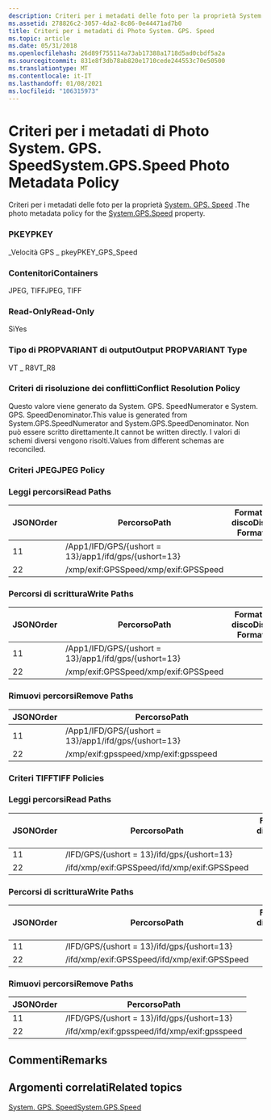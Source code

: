 ```yaml
---
description: Criteri per i metadati delle foto per la proprietà System. GPS. Speed.
ms.assetid: 278826c2-3057-4da2-8c86-0e44471ad7b0
title: Criteri per i metadati di Photo System. GPS. Speed
ms.topic: article
ms.date: 05/31/2018
ms.openlocfilehash: 26d89f755114a73ab17388a1718d5ad0cbdf5a2a
ms.sourcegitcommit: 831e8f3db78ab820e1710cede244553c70e50500
ms.translationtype: MT
ms.contentlocale: it-IT
ms.lasthandoff: 01/08/2021
ms.locfileid: "106315973"
---
```

# <a name="systemgpsspeed-photo-metadata-policy"></a><span data-ttu-id="6242b-103">Criteri per i metadati di Photo System. GPS. Speed</span><span class="sxs-lookup"><span data-stu-id="6242b-103">System.GPS.Speed Photo Metadata Policy</span></span>

<span data-ttu-id="6242b-104">Criteri per i metadati delle foto per la proprietà [System. GPS. Speed](../properties/props-system-gps-speed.md) .</span><span class="sxs-lookup"><span data-stu-id="6242b-104">The photo metadata policy for the [System.GPS.Speed](../properties/props-system-gps-speed.md) property.</span></span>

### <a name="pkey"></a><span data-ttu-id="6242b-105">PKEY</span><span class="sxs-lookup"><span data-stu-id="6242b-105">PKEY</span></span>

<span data-ttu-id="6242b-106">\_Velocità GPS \_ pkey</span><span class="sxs-lookup"><span data-stu-id="6242b-106">PKEY\_GPS\_Speed</span></span>

### <a name="containers"></a><span data-ttu-id="6242b-107">Contenitori</span><span class="sxs-lookup"><span data-stu-id="6242b-107">Containers</span></span>

<span data-ttu-id="6242b-108">JPEG, TIFF</span><span class="sxs-lookup"><span data-stu-id="6242b-108">JPEG, TIFF</span></span>

### <a name="read-only"></a><span data-ttu-id="6242b-109">Read-Only</span><span class="sxs-lookup"><span data-stu-id="6242b-109">Read-Only</span></span>

<span data-ttu-id="6242b-110">Sì</span><span class="sxs-lookup"><span data-stu-id="6242b-110">Yes</span></span>

### <a name="output-propvariant-type"></a><span data-ttu-id="6242b-111">Tipo di PROPVARIANT di output</span><span class="sxs-lookup"><span data-stu-id="6242b-111">Output PROPVARIANT Type</span></span>

<span data-ttu-id="6242b-112">VT \_ R8</span><span class="sxs-lookup"><span data-stu-id="6242b-112">VT\_R8</span></span>

### <a name="conflict-resolution-policy"></a><span data-ttu-id="6242b-113">Criteri di risoluzione dei conflitti</span><span class="sxs-lookup"><span data-stu-id="6242b-113">Conflict Resolution Policy</span></span>

<span data-ttu-id="6242b-114">Questo valore viene generato da System. GPS. SpeedNumerator e System. GPS. SpeedDenominator.</span><span class="sxs-lookup"><span data-stu-id="6242b-114">This value is generated from System.GPS.SpeedNumerator and System.GPS.SpeedDenominator.</span></span> <span data-ttu-id="6242b-115">Non può essere scritto direttamente.</span><span class="sxs-lookup"><span data-stu-id="6242b-115">It cannot be written directly.</span></span> <span data-ttu-id="6242b-116">I valori di schemi diversi vengono risolti.</span><span class="sxs-lookup"><span data-stu-id="6242b-116">Values from different schemas are reconciled.</span></span>

### <a name="jpeg-policy"></a><span data-ttu-id="6242b-117">Criteri JPEG</span><span class="sxs-lookup"><span data-stu-id="6242b-117">JPEG Policy</span></span>

### <a name="read-paths"></a><span data-ttu-id="6242b-118">Leggi percorsi</span><span class="sxs-lookup"><span data-stu-id="6242b-118">Read Paths</span></span>



| <span data-ttu-id="6242b-119">JSON</span><span class="sxs-lookup"><span data-stu-id="6242b-119">Order</span></span> | <span data-ttu-id="6242b-120">Percorso</span><span class="sxs-lookup"><span data-stu-id="6242b-120">Path</span></span>                      | <span data-ttu-id="6242b-121">Formato disco</span><span class="sxs-lookup"><span data-stu-id="6242b-121">Disk Format</span></span> |
|-------|---------------------------|-------------|
| <span data-ttu-id="6242b-122">1</span><span class="sxs-lookup"><span data-stu-id="6242b-122">1</span></span>     | <span data-ttu-id="6242b-123">/App1/IFD/GPS/{ushort = 13}</span><span class="sxs-lookup"><span data-stu-id="6242b-123">/app1/ifd/gps/{ushort=13}</span></span> |             |
| <span data-ttu-id="6242b-124">2</span><span class="sxs-lookup"><span data-stu-id="6242b-124">2</span></span>     | <span data-ttu-id="6242b-125">/xmp/exif:GPSSpeed</span><span class="sxs-lookup"><span data-stu-id="6242b-125">/xmp/exif:GPSSpeed</span></span>        |             |



 

### <a name="write-paths"></a><span data-ttu-id="6242b-126">Percorsi di scrittura</span><span class="sxs-lookup"><span data-stu-id="6242b-126">Write Paths</span></span>



| <span data-ttu-id="6242b-127">JSON</span><span class="sxs-lookup"><span data-stu-id="6242b-127">Order</span></span> | <span data-ttu-id="6242b-128">Percorso</span><span class="sxs-lookup"><span data-stu-id="6242b-128">Path</span></span>                      | <span data-ttu-id="6242b-129">Formato disco</span><span class="sxs-lookup"><span data-stu-id="6242b-129">Disk Format</span></span> |
|-------|---------------------------|-------------|
| <span data-ttu-id="6242b-130">1</span><span class="sxs-lookup"><span data-stu-id="6242b-130">1</span></span>     | <span data-ttu-id="6242b-131">/App1/IFD/GPS/{ushort = 13}</span><span class="sxs-lookup"><span data-stu-id="6242b-131">/app1/ifd/gps/{ushort=13}</span></span> |             |
| <span data-ttu-id="6242b-132">2</span><span class="sxs-lookup"><span data-stu-id="6242b-132">2</span></span>     | <span data-ttu-id="6242b-133">/xmp/exif:GPSSpeed</span><span class="sxs-lookup"><span data-stu-id="6242b-133">/xmp/exif:GPSSpeed</span></span>        |             |



 

### <a name="remove-paths"></a><span data-ttu-id="6242b-134">Rimuovi percorsi</span><span class="sxs-lookup"><span data-stu-id="6242b-134">Remove Paths</span></span>



| <span data-ttu-id="6242b-135">JSON</span><span class="sxs-lookup"><span data-stu-id="6242b-135">Order</span></span> | <span data-ttu-id="6242b-136">Percorso</span><span class="sxs-lookup"><span data-stu-id="6242b-136">Path</span></span>                      |
|-------|---------------------------|
| <span data-ttu-id="6242b-137">1</span><span class="sxs-lookup"><span data-stu-id="6242b-137">1</span></span>     | <span data-ttu-id="6242b-138">/App1/IFD/GPS/{ushort = 13}</span><span class="sxs-lookup"><span data-stu-id="6242b-138">/app1/ifd/gps/{ushort=13}</span></span> |
| <span data-ttu-id="6242b-139">2</span><span class="sxs-lookup"><span data-stu-id="6242b-139">2</span></span>     | <span data-ttu-id="6242b-140">/xmp/exif:gpsspeed</span><span class="sxs-lookup"><span data-stu-id="6242b-140">/xmp/exif:gpsspeed</span></span>        |



 

### <a name="tiff-policies"></a><span data-ttu-id="6242b-141">Criteri TIFF</span><span class="sxs-lookup"><span data-stu-id="6242b-141">TIFF Policies</span></span>

### <a name="read-paths"></a><span data-ttu-id="6242b-142">Leggi percorsi</span><span class="sxs-lookup"><span data-stu-id="6242b-142">Read Paths</span></span>



| <span data-ttu-id="6242b-143">JSON</span><span class="sxs-lookup"><span data-stu-id="6242b-143">Order</span></span> | <span data-ttu-id="6242b-144">Percorso</span><span class="sxs-lookup"><span data-stu-id="6242b-144">Path</span></span>                   | <span data-ttu-id="6242b-145">Formato disco</span><span class="sxs-lookup"><span data-stu-id="6242b-145">Disk Format</span></span> |
|-------|------------------------|-------------|
| <span data-ttu-id="6242b-146">1</span><span class="sxs-lookup"><span data-stu-id="6242b-146">1</span></span>     | <span data-ttu-id="6242b-147">/IFD/GPS/{ushort = 13}</span><span class="sxs-lookup"><span data-stu-id="6242b-147">/ifd/gps/{ushort=13}</span></span>   |             |
| <span data-ttu-id="6242b-148">2</span><span class="sxs-lookup"><span data-stu-id="6242b-148">2</span></span>     | <span data-ttu-id="6242b-149">/ifd/xmp/exif:GPSSpeed</span><span class="sxs-lookup"><span data-stu-id="6242b-149">/ifd/xmp/exif:GPSSpeed</span></span> |             |



 

### <a name="write-paths"></a><span data-ttu-id="6242b-150">Percorsi di scrittura</span><span class="sxs-lookup"><span data-stu-id="6242b-150">Write Paths</span></span>



| <span data-ttu-id="6242b-151">JSON</span><span class="sxs-lookup"><span data-stu-id="6242b-151">Order</span></span> | <span data-ttu-id="6242b-152">Percorso</span><span class="sxs-lookup"><span data-stu-id="6242b-152">Path</span></span>                   | <span data-ttu-id="6242b-153">Formato disco</span><span class="sxs-lookup"><span data-stu-id="6242b-153">Disk Format</span></span> |
|-------|------------------------|-------------|
| <span data-ttu-id="6242b-154">1</span><span class="sxs-lookup"><span data-stu-id="6242b-154">1</span></span>     | <span data-ttu-id="6242b-155">/IFD/GPS/{ushort = 13}</span><span class="sxs-lookup"><span data-stu-id="6242b-155">/ifd/gps/{ushort=13}</span></span>   |             |
| <span data-ttu-id="6242b-156">2</span><span class="sxs-lookup"><span data-stu-id="6242b-156">2</span></span>     | <span data-ttu-id="6242b-157">/ifd/xmp/exif:GPSSpeed</span><span class="sxs-lookup"><span data-stu-id="6242b-157">/ifd/xmp/exif:GPSSpeed</span></span> |             |



 

### <a name="remove-paths"></a><span data-ttu-id="6242b-158">Rimuovi percorsi</span><span class="sxs-lookup"><span data-stu-id="6242b-158">Remove Paths</span></span>



| <span data-ttu-id="6242b-159">JSON</span><span class="sxs-lookup"><span data-stu-id="6242b-159">Order</span></span> | <span data-ttu-id="6242b-160">Percorso</span><span class="sxs-lookup"><span data-stu-id="6242b-160">Path</span></span>                   |
|-------|------------------------|
| <span data-ttu-id="6242b-161">1</span><span class="sxs-lookup"><span data-stu-id="6242b-161">1</span></span>     | <span data-ttu-id="6242b-162">/IFD/GPS/{ushort = 13}</span><span class="sxs-lookup"><span data-stu-id="6242b-162">/ifd/gps/{ushort=13}</span></span>   |
| <span data-ttu-id="6242b-163">2</span><span class="sxs-lookup"><span data-stu-id="6242b-163">2</span></span>     | <span data-ttu-id="6242b-164">/ifd/xmp/exif:gpsspeed</span><span class="sxs-lookup"><span data-stu-id="6242b-164">/ifd/xmp/exif:gpsspeed</span></span> |



 

## <a name="remarks"></a><span data-ttu-id="6242b-165">Commenti</span><span class="sxs-lookup"><span data-stu-id="6242b-165">Remarks</span></span>

## <a name="related-topics"></a><span data-ttu-id="6242b-166">Argomenti correlati</span><span class="sxs-lookup"><span data-stu-id="6242b-166">Related topics</span></span>

<dl> <dt>

[<span data-ttu-id="6242b-167">System. GPS. Speed</span><span class="sxs-lookup"><span data-stu-id="6242b-167">System.GPS.Speed</span></span>](../properties/props-system-gps-speed.md)
</dt> </dl>

 

 
